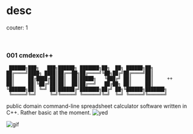 # desc
couter: 1

<br>

### 001 cmdexcl++
```
 ██████╗███╗   ███╗██████╗ ███████╗██╗  ██╗ ██████╗██╗     
██╔════╝████╗ ████║██╔══██╗██╔════╝╚██╗██╔╝██╔════╝██║     
██║     ██╔████╔██║██║  ██║█████╗   ╚███╔╝ ██║     ██║     ++
██║     ██║╚██╔╝██║██║  ██║██╔══╝   ██╔██╗ ██║     ██║     
╚██████╗██║ ╚═╝ ██║██████╔╝███████╗██╔╝ ██╗╚██████╗███████╗
 ╚═════╝╚═╝     ╚═╝╚═════╝ ╚══════╝╚═╝  ╚═╝ ╚═════╝╚══════╝
 ```
public domain command-line spreadsheet calculator software written in C++. Rather basic at the moment. 
![yed](https://i.imgur.com/B360H8H.png)

![gif](https://i.imgur.com/Rizlq1V.gif)
